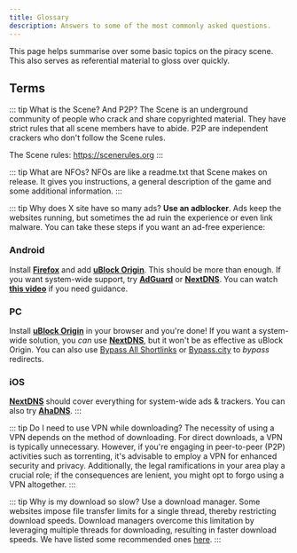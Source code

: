 ```yaml
---
title: Glossary
description: Answers to some of the most commonly asked questions.
---
```


This page helps summarise over some basic topics on the piracy scene. This also serves as
referential material to gloss over quickly.

## Terms

::: tip What is the Scene? And P2P?
The Scene is an underground community of people who crack and
share copyrighted material. They have strict rules that all scene members have to abide. P2P are
independent crackers who don't follow the Scene rules.

The Scene rules: <https://scenerules.org>
:::

::: tip What are NFOs?
NFOs are like a readme.txt that Scene makes on release. It gives you
instructions, a general description of the game and some additional information.
:::

::: tip Why does X site have so many ads?
**Use an adblocker**. Ads keep the websites running, but
sometimes the ad ruin the experience or even link malware. You can take these steps if you want an
ad-free experience:

### Android

Install [**Firefox**](https://play.google.com/store/apps/details?id=org.mozilla.firefox) and add
[**uBlock Origin**](https://addons.mozilla.org/android/addon/ublock-origin). This should be more
than enough. If you want system-wide support, try
[**AdGuard**](https://adguard.com/adguard-android/overview.html) or
[**NextDNS**](https://nextdns.io). You can watch [**this video**](https://youtu.be/WUG57ynLb8I) if
you need guidance.

### PC

Install [**uBlock Origin**](https://ublockorigin.com) in your browser and you're done! If you want a
system-wide solution, you _can_ use [**NextDNS**](https://nextdns.io), but it won't be as effective
as uBlock Origin. You can also use [Bypass All Shortlinks](https://codeberg.org/Amm0ni4/bypass-all-shortlinks-debloated) or
[Bypass.city](https://bypass.city) to _bypass_ redirects.

### iOS

[**NextDNS**](https://nextdns.io) should cover everything for system-wide ads & trackers. You can
also try [**AhaDNS**](https://ahadns.com).
:::

::: tip Do I need to use VPN while downloading?
The necessity of using a VPN depends on the method
of downloading. For direct downloads, a VPN is typically unnecessary. However, if you're engaging in
peer-to-peer (P2P) activities such as torrenting, it's advisable to employ a VPN for enhanced
security and privacy. Additionally, the legal ramifications in your area play a crucial role; if the
consequences are lenient, you might opt to forgo using a VPN altogether.
:::

::: tip Why is my download so slow?
Use a download manager. Some websites impose file transfer
limits for a single thread, thereby restricting download speeds. Download managers overcome this
limitation by leveraging multiple threads for downloading, resulting in faster download speeds. We
have listed some recommended ones [here](/useful).
:::
